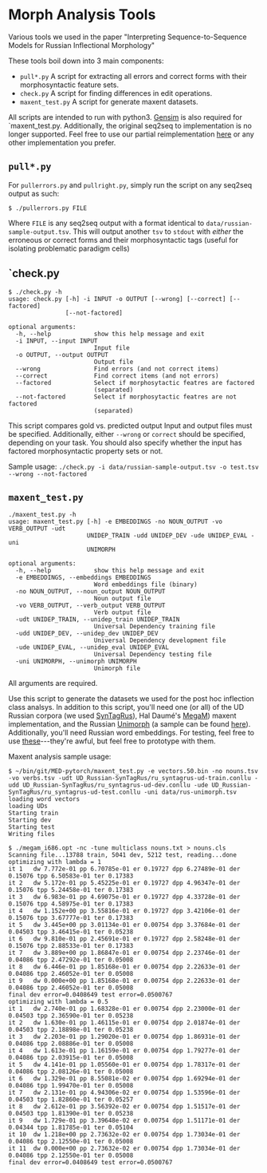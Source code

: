 # Morph Analysis Tools

Various tools we used in the paper "Interpreting Sequence-to-Sequence Models for Russian Inflectional Morphology"

These tools boil down into 3 main components:
- `pull*.py` A script for extracting all errors and correct forms with their morphosyntactic feature sets.
- `check.py` A script for finding differences in edit operations.
- `maxent_test.py` A script for generate maxent datasets.

All scripts are intended to run with python3. [Gensim](https://radimrehurek.com/gensim/) is also required for `maxent_test.py. Additionally, the original seq2seq to implementation is no longer supported. Feel free to use our partial reimplementation [here](https://github.com/davidlking/med-pytorch) or any other implementation you prefer. 

## `pull*.py`

For `pullerrors.py` and `pullright.py`, simply run the script on any seq2seq output as such:

`$ ./pullerrors.py FILE`

Where `FILE` is any seq2seq output with a format identical to `data/russian-sample-output.tsv`.  This will output another `tsv` to `stdout` with _either_ the erroneous or correct forms and their morphosyntactic tags (useful for isolating problematic paradigm cells)


## `check.py

```
$ ./check.py -h
usage: check.py [-h] -i INPUT -o OUTPUT [--wrong] [--correct] [--factored]
                [--not-factored]

optional arguments:
  -h, --help            show this help message and exit
  -i INPUT, --input INPUT
                        Input file
  -o OUTPUT, --output OUTPUT
                        Output file
  --wrong               Find errors (and not correct items)
  --correct             Find correct items (and not errors)
  --factored            Select if morphosytactic featres are factored
                        (separated)
  --not-factored        Select if morphosytactic featres are not factored
                        (separated)

```
This script compares gold vs. predicted output Input and output files must be specified. Additionally, either `--wrong` or `correct` should be specified, depending on your task.  You should also specify whether the input has factored morphosyntactic property sets or not. 

Sample usage:
`./check.py -i data/russian-sample-output.tsv -o test.tsv --wrong --not-factored`

## `maxent_test.py`

```
./maxent_test.py -h
usage: maxent_test.py [-h] -e EMBEDDINGS -no NOUN_OUTPUT -vo VERB_OUTPUT -udt
                      UNIDEP_TRAIN -udd UNIDEP_DEV -ude UNIDEP_EVAL -uni
                      UNIMORPH

optional arguments:
  -h, --help            show this help message and exit
  -e EMBEDDINGS, --embeddings EMBEDDINGS
                        Word embeddings file (binary)
  -no NOUN_OUTPUT, --noun_output NOUN_OUTPUT
                        Noun output file
  -vo VERB_OUTPUT, --verb_output VERB_OUTPUT
                        Verb output file
  -udt UNIDEP_TRAIN, --unidep_train UNIDEP_TRAIN
                        Universal Dependency training file
  -udd UNIDEP_DEV, --unidep_dev UNIDEP_DEV
                        Universal Dependency development file
  -ude UNIDEP_EVAL, --unidep_eval UNIDEP_EVAL
                        Universal Dependency testing file
  -uni UNIMORPH, --unimorph UNIMORPH
                        Unimorph file
```
All arguments are required.

Use this script to generate the datasets we used for the post hoc inflection class analsys. In addition to this script, you'll need one (or all) of the UD Russian corpora (we used [SynTagRus](https://universaldependencies.org/treebanks/ru_syntagrus/index.html)), Hal Daumé's [MegaM](http://users.umiacs.umd.edu/~hal/megam/version0_3/)) maxent implementation, and the Russian [Unimorph](https://github.com/unimorph/rus) (a sample can be found [here](https://dlk.sdf.org/transfer/rus-unimorph.tsv)). Additionally, you'll need Russian word embeddings. For testing, feel free to use [these](https://dlk.sdf.org/transfer/vectors.50.bin)---they're awful, but feel free to prototype with them. 



Maxent analysis sample usage:
```
$ ~/bin/git/MED-pytorch/maxent_test.py -e vectors.50.bin -no nouns.tsv -vo verbs.tsv -udt UD_Russian-SynTagRus/ru_syntagrus-ud-train.conllu -udd UD_Russian-SynTagRus/ru_syntagrus-ud-dev.conllu -ude UD_Russian-SynTagRus/ru_syntagrus-ud-test.conllu -uni data/rus-unimorph.tsv 
loading word vectors
loading UDs
Starting train
Starting dev
Starting test
Writing files

$ ./megam_i686.opt -nc -tune multiclass nouns.txt > nouns.cls 
Scanning file...13788 train, 5041 dev, 5212 test, reading...done
optimizing with lambda = 1
it 1   dw 7.772e-01 pp 6.70785e-01 er 0.19727 dpp 6.27489e-01 der 0.15076 tpp 6.50583e-01 ter 0.17383
it 2   dw 5.172e-01 pp 5.45225e-01 er 0.19727 dpp 4.96347e-01 der 0.15076 tpp 5.24458e-01 ter 0.17383
it 3   dw 6.983e-01 pp 4.69075e-01 er 0.19727 dpp 4.33728e-01 der 0.15076 tpp 4.58975e-01 ter 0.17383
it 4   dw 1.152e+00 pp 3.55816e-01 er 0.19727 dpp 3.42106e-01 der 0.15076 tpp 3.67777e-01 ter 0.17383
it 5   dw 3.445e+00 pp 3.01134e-01 er 0.00754 dpp 3.37684e-01 der 0.04503 tpp 3.46415e-01 ter 0.05238
it 6   dw 9.810e-01 pp 2.45691e-01 er 0.19727 dpp 2.58248e-01 der 0.15076 tpp 2.88533e-01 ter 0.17383
it 7   dw 3.889e+00 pp 1.86847e-01 er 0.00754 dpp 2.23746e-01 der 0.04086 tpp 2.47292e-01 ter 0.05008
it 8   dw 6.446e-01 pp 1.85168e-01 er 0.00754 dpp 2.22633e-01 der 0.04086 tpp 2.46052e-01 ter 0.05008
it 9   dw 0.000e+00 pp 1.85168e-01 er 0.00754 dpp 2.22633e-01 der 0.04086 tpp 2.46052e-01 ter 0.05008
final dev error=0.0408649 test error=0.0500767
optimizing with lambda = 0.5
it 1   dw 2.740e-01 pp 1.68328e-01 er 0.00754 dpp 2.23000e-01 der 0.04503 tpp 2.36590e-01 ter 0.05238
it 2   dw 1.630e-01 pp 1.46115e-01 er 0.00754 dpp 2.01874e-01 der 0.04503 tpp 2.18898e-01 ter 0.05238
it 3   dw 2.203e-01 pp 1.29020e-01 er 0.00754 dpp 1.86931e-01 der 0.04086 tpp 2.08886e-01 ter 0.05008
it 4   dw 1.613e-01 pp 1.16159e-01 er 0.00754 dpp 1.79277e-01 der 0.04086 tpp 2.03915e-01 ter 0.05008
it 5   dw 4.141e-01 pp 1.05560e-01 er 0.00754 dpp 1.78317e-01 der 0.04086 tpp 2.08126e-01 ter 0.05008
it 6   dw 1.329e-01 pp 8.55081e-02 er 0.00754 dpp 1.69294e-01 der 0.04086 tpp 1.99470e-01 ter 0.05008
it 7   dw 2.131e-01 pp 4.94306e-02 er 0.00754 dpp 1.53596e-01 der 0.04503 tpp 1.82860e-01 ter 0.05257
it 8   dw 2.612e-01 pp 3.56392e-02 er 0.00754 dpp 1.51517e-01 der 0.04503 tpp 1.81390e-01 ter 0.05238
it 9   dw 1.729e-01 pp 3.39648e-02 er 0.00754 dpp 1.51171e-01 der 0.04344 tpp 1.81785e-01 ter 0.05104
it 10  dw 1.218e+00 pp 2.73632e-02 er 0.00754 dpp 1.73034e-01 der 0.04086 tpp 2.12550e-01 ter 0.05008
it 11  dw 0.000e+00 pp 2.73632e-02 er 0.00754 dpp 1.73034e-01 der 0.04086 tpp 2.12550e-01 ter 0.05008
final dev error=0.0408649 test error=0.0500767

```


